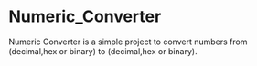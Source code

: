 # Numeric_Converter
Numeric Converter is a simple project to convert numbers from (decimal,hex or binary) to (decimal,hex or binary).
